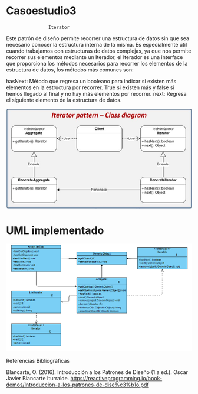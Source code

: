 # Casoestudio3

					Iterator

Este patrón de diseño permite recorrer una estructura de datos sin que sea necesario
conocer la estructura interna de la misma. Es especialmente útil cuando trabajamos 
con estructuras de datos complejas, ya que nos permite recorrer sus elementos mediante 
un Iterador, el Iterador es una interface que proporciona los métodos necesarios para 
recorrer los elementos de la estructura de datos, los métodos más comunes son:

hasNext: Método que regresa un booleano para indicar si existen más elementos en la 
estructura por recorrer. True si existen más y false si hemos llegado al final y no 
hay más elementos por recorrer.
next: Regresa el siguiente elemento de la estructura de datos.


![Screenshot](IteratorDiagram.jpg)

# UML implementado 

![Screenshot](ClassDiagram.PNG)

Referencias Bibliográficas

Blancarte, O. (2016). Introducción a los Patrones de Diseño (1.a ed.). Oscar Javier Blancarte Iturralde.
	https://reactiveprogramming.io/book-demos/Introduccion-a-los-patrones-de-dise%c3%b1o.pdf
	
